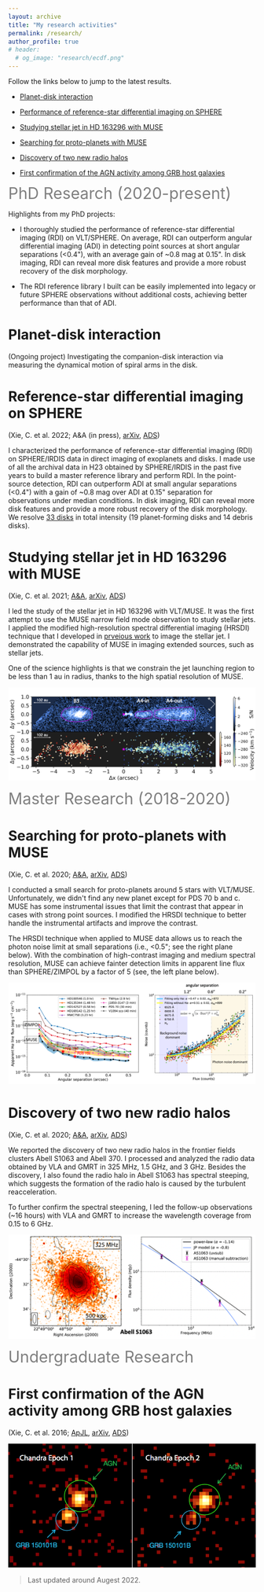 ```yaml
---
layout: archive
title: "My research activities"
permalink: /research/
author_profile: true
# header:
  # og_image: "research/ecdf.png"
---
```


Follow the links below to jump to the latest results.

* [Planet-disk interaction](#planet-disk-interaction)


* [Performance of reference-star differential imaging on SPHERE](#performance-of-reference-star-differential-imaging-on-sphere)


* [Studying stellar jet in HD 163296 with MUSE](#studying-stellar-jet-in-hd-163296-with-muse)


* [Searching for proto-planets with MUSE](#searching-for-proto-planets-with-muse)


* [Discovery of two new radio halos](#discovery-of-two-new-radio-halos)


* [First confirmation of the AGN activity among GRB host galaxies](#first-confirmation-of-the-agn-activity-among-grb-host-galaxies)


<!-- * [Custom foo description](#foo) -->



<!-- <span style="color:gary">some *blue* text</span>. -->



<span style="color:gray"><font size="6">PhD Research (2020-present)</font></span>

Highlights from my PhD projects:
* I thoroughly studied the performance of reference-star differential imaging (RDI) on VLT/SPHERE. On average, RDI can outperform angular differential imaging (ADI) in detecting point sources at short angular separations (<0.4"), with an average gain of ~0.8 mag at 0.15". In disk imaging, RDI can reveal more disk features and provide a more robust recovery of the disk morphology.

* The RDI reference library I built can be easily implemented into legacy or future SPHERE observations without additional costs, achieving better performance than that of ADI.


# Planet-disk interaction 

(Ongoing project)
Investigating the companion-disk interaction via measuring the dynamical motion of spiral arms in the disk.


# Reference-star differential imaging on SPHERE
(Xie, C. et al. 2022; A&A (in press), [arXiv](https://arxiv.org/pdf/2208.07915.pdf), [ADS](https://ui.adsabs.harvard.edu/abs/2022arXiv220807915X/abstract))

I characterized the performance of reference-star differential imaging (RDI) on SPHERE/IRDIS data in direct imaging of exoplanets and disks. I made use of all the archival data in H23 obtained by SPHERE/IRDIS in the past five years to build a master reference library and perform RDI. In the point-source detection, RDI can outperform ADI at small angular separations (<0.4") with a gain of ~0.8 mag over ADI at 0.15" separation for observations under median conditions. In disk imaging, RDI can reveal more disk features and provide a more robust recovery of the disk morphology. We resolve [33 disks]() in total intensity (19 planet-forming disks and 14 debris disks). 


# Studying stellar jet in HD 163296 with MUSE 
(Xie, C. et al. 2021; [A&A](https://www.aanda.org/articles/aa/pdf/2021/06/aa40602-21.pdf), [arXiv](https://arxiv.org/pdf/2106.01661.pdf), [ADS](https://ui.adsabs.harvard.edu/abs/2021A%26A...650L...6X/abstract))


I led the study of the stellar jet in HD 163296 with VLT/MUSE. It was the first attempt to use the MUSE narrow field mode observation to study stellar jets. I applied the modified high-resolution spectral differential imaging (HRSDI) technique that I developed in [prveious work](https://ui.adsabs.harvard.edu/abs/2020A%26A...644A.149X/abstract) to image the stellar jet. I demonstrated the capability of MUSE in imaging extended sources, such as stellar jets.

One of the science highlights is that we constrain the jet launching region to be less than 1 au in radius, thanks to the high spatial resolution of MUSE.

![stellar_jet](/images/research/SN_v_map_jet_paper.png)



 <!-- <font size="6">Marster Research (2018-2020)</font> -->
<span style="color:gray"><font size="6">Master Research (2018-2020)</font></span>

# Searching for proto-planets with MUSE
(Xie, C. et al. 2020; [A&A](https://www.aanda.org/articles/aa/pdf/2020/12/aa38242-20.pdf), [arXiv](https://arxiv.org/pdf/2011.08043.pdf), [ADS](https://ui.adsabs.harvard.edu/abs/2020A%26A...644A.149X/abstract))

I conducted a small search for proto-planets around 5 stars with VLT/MUSE. Unfortunately, we didn't find any new planet except for PDS 70 b and c. MUSE has some instrumental issues that limit the contrast that appear in cases with strong point sources. I modified the HRSDI technique to better handle the instrumental artifacts and improve the contrast. 

The HRSDI technique when applied to MUSE data allows us to reach the photon noise limit at small separations (i.e., <0.5"; see the right plane below). With the combination of high-contrast imaging and medium spectral resolution, MUSE can achieve fainter detection limits in apparent line flux than SPHERE/ZIMPOL by a factor of 5 (see, the left plane below).

![muse_paper](/images/research/muse_paper.png)



# Discovery of two new radio halos
(Xie, C. et al. 2020; [A&A](https://www.aanda.org/articles/aa/pdf/2020/04/aa36953-19.pdf), [arXiv](https://arxiv.org/pdf/2001.04725.pdf), [ADS](https://ui.adsabs.harvard.edu/abs/2020A%26A...636A...3X/abstract))

We reported the discovery of two new radio halos in the frontier fields clusters Abell S1063 and Abell 370. I processed and analyzed the radio data obtained by VLA and GMRT in 325 MHz, 1.5 GHz, and 3 GHz. Besides the discovery, I also found the radio halo in Abell S1063 has spectral steeping, which suggests the formation of the radio halo is caused by the turbulent reacceleration.

To further confirm the spectral steepening, I led the follow-up observations (~16 hours) with VLA and GMRT to increase the wavelength coverage from 0.15 to 6 GHz.

![radio_halo](/images/research/radio_halo_paper.png)




 <!-- <font size="6">Undergraduate Research</font> -->
<span style="color:gray"><font size="6">Undergraduate Research</font></span>

# First confirmation of the AGN activity among GRB host galaxies 
(Xie, C. et al. 2016; [ApJL](https://iopscience.iop.org/article/10.3847/2041-8205/824/2/L17/pdf), [arXiv](https://arxiv.org/pdf/1606.00140.pdf), [ADS](https://ui.adsabs.harvard.edu/abs/2016ApJ...824L..17X/abstract))

![GRB_hosts](/images/research/GRB_hosts.png)
 

<!-- # Foo -->





> Last updated around Augest 2022.